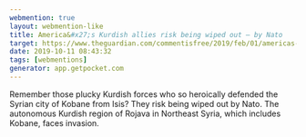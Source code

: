 ```yaml
---
webmention: true
layout: webmention-like
title: America&#x27;s Kurdish allies risk being wiped out – by Nato
target: https://www.theguardian.com/commentisfree/2019/feb/01/americas-kurdish-allies-syria-turkey-nato
date: 2019-10-11 08:43:32
tags: [webmentions]
generator: app.getpocket.com
---
```



Remember those plucky Kurdish forces who so heroically defended the Syrian city of Kobane from Isis? They risk being wiped out by Nato. The autonomous Kurdish region of Rojava in Northeast Syria, which includes Kobane, faces invasion.




